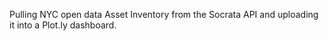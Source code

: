 Pulling NYC open data Asset Inventory from the Socrata API and uploading 
it into a Plot.ly dashboard.
